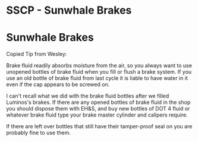 # SSCP - Sunwhale Brakes

# Sunwhale Brakes

Copied Tip from Wesley:

Brake fluid readily absorbs moisture from the air, so you always want to use unopened bottles of brake fluid when you fill or flush a brake system. If you use an old bottle of brake fluid from last cycle it is liable to have water in it even if the cap appears to be screwed on.

I can't recall what we did with the brake fluid bottles after we filled Luminos's brakes. If there are any opened bottles of brake fluid in the shop you should dispose them with EH&S, and buy new bottles of DOT 4 fluid or whatever brake fluid type your brake master cylinder and calipers require.

If there are left over bottles that still have their tamper-proof seal on you are probably fine to use them.

